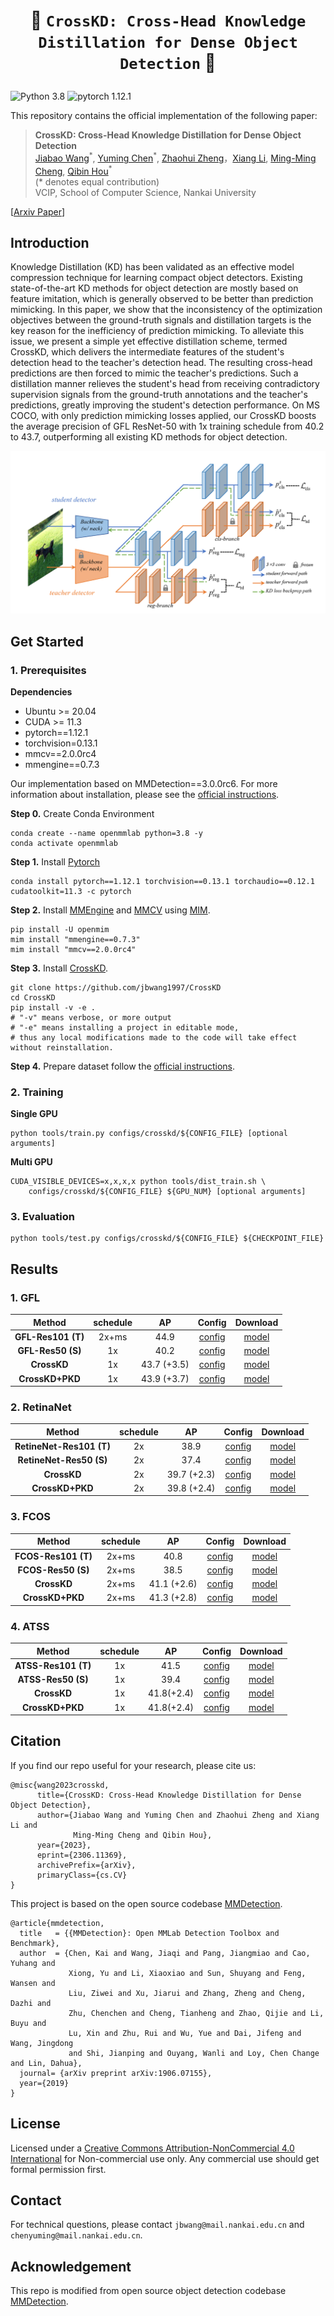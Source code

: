 # <p align=center>  🌟 `CrossKD: Cross-Head Knowledge Distillation for Dense Object Detection` 🌟 </p>

![Python 3.8](https://img.shields.io/badge/python-3.8-g) ![pytorch 1.12.1](https://img.shields.io/badge/pytorch-1.12.0-blue.svg)

This repository contains the official implementation of the following paper:

> **CrossKD: Cross-Head Knowledge Distillation for Dense Object Detection**<br>
> [Jiabao Wang](https://scholar.google.co.uk/citations?hl=en&user=S9ErhhEAAAAJ)<sup>\*</sup>, [Yuming Chen](https://github.com/FishAndWasabi/)<sup>\*</sup>, [Zhaohui Zheng](https://scholar.google.co.uk/citations?hl=en&user=0X71NDYAAAAJ)，[Xiang Li](http://implus.github.io/), [Ming-Ming Cheng](https://mmcheng.net/cmm), [Qibin Hou](https://houqb.github.io/)<sup>\*</sup>  <br>
> (\* denotes equal contribution) <br>
> VCIP, School of Computer Science, Nankai University <br>

[[Arxiv Paper](https://arxiv.org/abs/2306.11369)]

## Introduction

Knowledge Distillation (KD) has been validated as an effective model compression technique for learning compact object detectors. Existing state-of-the-art KD methods for object detection are mostly based on feature imitation, which is generally observed to be better than prediction mimicking. In this paper, we show that the inconsistency of the optimization objectives between the ground-truth signals and distillation targets is the key reason for the inefficiency of prediction mimicking. To alleviate this issue, we present a simple yet effective distillation scheme, termed CrossKD, which delivers the intermediate features of the student's detection head to the teacher's detection head. The resulting cross-head predictions are then forced to mimic the teacher's predictions. Such a distillation manner relieves the student's head from receiving contradictory supervision signals from the ground-truth annotations and the teacher's predictions, greatly improving the student's detection performance. On MS COCO, with only prediction mimicking losses applied, our CrossKD boosts the average precision of GFL ResNet-50 with 1x training schedule from 40.2 to 43.7, outperforming all existing KD methods for object detection.

![struture](assets/structure.png)

## Get Started

### 1. Prerequisites

**Dependencies**

- Ubuntu >= 20.04
- CUDA >= 11.3
- pytorch==1.12.1
- torchvision=0.13.1
- mmcv==2.0.0rc4
- mmengine==0.7.3

Our implementation based on MMDetection==3.0.0rc6. For more information about installation, please see the [official instructions](https://mmdetection.readthedocs.io/en/3.x/).

**Step 0.** Create Conda Environment

```shell
conda create --name openmmlab python=3.8 -y
conda activate openmmlab
```

**Step 1.** Install [Pytorch](https://pytorch.org)

```shell
conda install pytorch==1.12.1 torchvision==0.13.1 torchaudio==0.12.1 cudatoolkit=11.3 -c pytorch
```

**Step 2.** Install [MMEngine](https://github.com/open-mmlab/mmengine) and [MMCV](https://github.com/open-mmlab/mmcv) using [MIM](https://github.com/open-mmlab/mim).

```shell
pip install -U openmim
mim install "mmengine==0.7.3"
mim install "mmcv==2.0.0rc4"
```

**Step 3.** Install [CrossKD](https://github.com/jbwang1997/CrossKD.git).

```shell
git clone https://github.com/jbwang1997/CrossKD
cd CrossKD
pip install -v -e .
# "-v" means verbose, or more output
# "-e" means installing a project in editable mode,
# thus any local modifications made to the code will take effect without reinstallation.
```

**Step 4.** Prepare dataset follow the [official instructions](https://mmdetection.readthedocs.io/en/3.x/user_guides/dataset_prepare.html).



### 2. Training

**Single GPU**

```shell
python tools/train.py configs/crosskd/${CONFIG_FILE} [optional arguments]
```

**Multi GPU**

```shell
CUDA_VISIBLE_DEVICES=x,x,x,x python tools/dist_train.sh \
    configs/crosskd/${CONFIG_FILE} ${GPU_NUM} [optional arguments]
```

### 3. Evaluation

```shell
python tools/test.py configs/crosskd/${CONFIG_FILE} ${CHECKPOINT_FILE}
```

## Results

### 1. GFL

| **Method**         | schedule | AP          | Config                                                                           | Download                                                                                                                                             |
|:------------------:|:--------:|:-----------:|:--------------------------------------------------------------------------------:|:----------------------------------------------------------------------------------------------------------------------------------------------------:|
| **GFL-Res101 (T)** | 2x+ms    | 44.9        |  [config](<configs/gfl/gfl_r101_fpn_ms-2x_coco.py>)                              |  [model](https://download.openmmlab.com/mmdetection/v2.0/gfl/gfl_r101_fpn_mstrain_2x_coco/gfl_r101_fpn_mstrain_2x_coco_20200629_200126-dd12f847.pth) |
| **GFL-Res50 (S)**  | 1x       | 40.2        |  [config](<configs/gfl/gfl_r50_fpn_1x_coco.py>)                                  |  [model](https://download.openmmlab.com/mmdetection/v2.0/gfl/gfl_r50_fpn_1x_coco/gfl_r50_fpn_1x_coco_20200629_121244-25944287.pth)                   |
| **CrossKD**        | 1x       | 43.7 (+3.5) |  [config](<configs/crosskd/crosskd_r50_gflv1_r101-2x-ms_fpn_1x_coco.py>)         |  [model](https://drive.google.com/file/d/1S7fyDkFSAauJry0ZGS-ZW-P3CJb7RlsO/view?usp=drive_link)                                                      |
| **CrossKD+PKD**    | 1x       | 43.9 (+3.7) |  [config](<configs/crosskd+pkd/crosskd+pkd_r50_gflv1_r101-2x-ms_fpn_1x_coco.py>) |  [model](https://drive.google.com/file/d/1LJZ27al2omdXb3cUty-RX37pMLp8L-4B/view?usp=drive_link)                                                      |




### 2. RetinaNet

| **Method**               | schedule | AP          | Config                                                                         | Download                                                                                                                                        |
|:------------------------:|:--------:|:-----------:|:------------------------------------------------------------------------------:|:-----------------------------------------------------------------------------------------------------------------------------------------------:|
| **RetineNet-Res101 (T)** | 2x       | 38.9        |  [config](<configs/retinanet/retinanet_r101_fpn_2x_coco.py>)                   |  [model](https://download.openmmlab.com/mmdetection/v2.0/retinanet/retinanet_r101_fpn_2x_coco/retinanet_r101_fpn_2x_coco_20200131-5560aee8.pth) |
| **RetineNet-Res50 (S)**  | 2x       | 37.4        |  [config](<configs/retinanet/retinanet_r50_fpn_2x_coco.py>)                    |  [model](https://download.openmmlab.com/mmdetection/v2.0/retinanet/retinanet_r50_fpn_2x_coco/retinanet_r50_fpn_2x_coco_20200131-fdb43119.pth)   |
| **CrossKD**              | 2x       | 39.7 (+2.3) |  [config](<configs/crosskd/crosskd_r50_retinanet_r101_fpn_2x_coco.py>)         |  [model](https://drive.google.com/file/d/13XtsOmFGqcJZIUcVaqpW9N-_WVSM6PlA/view?usp=drive_link)                                                 |
| **CrossKD+PKD**          | 2x       | 39.8 (+2.4) |  [config](<configs/crosskd+pkd/crosskd+pkd_r50_retinanet_r101_fpn_2x_coco.py>) |  [model](https://drive.google.com/file/d/1V1QPEvcmIZdQHFqiZLbQ51CHJm1i1fPZ/view?usp=drive_link)                                                 |


### 3. FCOS

| **Method**          | schedule | AP          | Config                                                                                           | Download                                                                                                                                                                            |
|:-------------------:|:--------:|:-----------:|:------------------------------------------------------------------------------------------------:|:-----------------------------------------------------------------------------------------------------------------------------------------------------------------------------------:|
| **FCOS-Res101 (T)** | 2x+ms    | 40.8        |  [config](<configs/fcos/fcos_r101-caffe_fpn_gn-head_ms-640-800-2x_coco.py>)                      |  [model](https://download.openmmlab.com/mmdetection/v2.0/fcos/fcos_r101_caffe_fpn_gn-head_mstrain_640-800_2x_coco/fcos_r101_caffe_fpn_gn-head_mstrain_640-800_2x_coco-511424d6.pth) |
| **FCOS-Res50 (S)**  | 2x+ms    | 38.5        |  [config](<configs/fcos/fcos_r50-caffe_fpn_gn-head_ms-640-800-2x_coco.py>)                       |  [model](https://download.openmmlab.com/mmdetection/v2.0/fcos/fcos_r50_caffe_fpn_gn-head_mstrain_640-800_2x_coco/fcos_r50_caffe_fpn_gn-head_mstrain_640-800_2x_coco-d92ceeea.pth)   |
| **CrossKD**         | 2x+ms    | 41.1 (+2.6) |  [config](<configs/crosskd/crosskd_r50_fcos_r101-2x-ms_caffe_fpn_gn-head_2x_ms_coco.py>)         |  [model](https://drive.google.com/file/d/1ll5vOGFMEfOsNCkgbPuqh0uMNFnfICbE/view?usp=drive_link)                                                                                     |
| **CrossKD+PKD**     | 2x+ms    | 41.3 (+2.8) |  [config](<configs/crosskd+pkd/crosskd+pkd_r50_fcos_r101-2x-ms_caffe_fpn_gn-head_2x_ms_coco.py>) |  [model](https://drive.google.com/file/d/1r-UzxAOYOfPJFIV5e7Rd3P3uC9gXP09v/view?usp=drive_link)                                                                                     |


### 4. ATSS

| **Method**          | schedule | AP         | Config                                                                    | Download                                                                                                                       |
|:-------------------:|:--------:|:----------:|:-------------------------------------------------------------------------:|:------------------------------------------------------------------------------------------------------------------------------:|
| **ATSS-Res101 (T)** | 1x       | 41.5       |  [config](<configs/atss/atss_r101_fpn_1x_coco.py>)                        |  [model](https://download.openmmlab.com/mmdetection/v2.0/atss/atss_r101_fpn_1x_coco/atss_r101_fpn_1x_20200825-dfcadd6f.pth)    |
| **ATSS-Res50 (S)**  | 1x       | 39.4       |  [config](<configs/atss/atss_r50_fpn_1x_coco.py>)                         |  [model](https://download.openmmlab.com/mmdetection/v2.0/atss/atss_r50_fpn_1x_coco/atss_r50_fpn_1x_coco_20200209-985f7bd0.pth) |
| **CrossKD**         | 1x       | 41.8(+2.4) |  [config](<configs/crosskd/crosskd_r50_atss_r101_fpn_1x_coco.py>)         |  [model](https://drive.google.com/file/d/1qyxOMaxQrwJ20tEgIwU8pi31O8A1hsEG/view?usp=drive_link)                                |
| **CrossKD+PKD**     | 1x       | 41.8(+2.4) |  [config](<configs/crosskd+pkd/crosskd+pkd_r50_atss_r101_fpn_1x_coco.py>) |  [model](https://drive.google.com/file/d/1LkuKau1Na843ZPSNz77DqV8v8111b2_y/view?usp=drive_link)                                |


## Citation

If you find our repo useful for your research, please cite us:

```
@misc{wang2023crosskd,
      title={CrossKD: Cross-Head Knowledge Distillation for Dense Object Detection}, 
      author={Jiabao Wang and Yuming Chen and Zhaohui Zheng and Xiang Li and 
              Ming-Ming Cheng and Qibin Hou},
      year={2023},
      eprint={2306.11369},
      archivePrefix={arXiv},
      primaryClass={cs.CV}
}
```

This project is based on the open source codebase [MMDetection](https://github.com/open-mmlab/mmdetection).
```
@article{mmdetection,
  title   = {{MMDetection}: Open MMLab Detection Toolbox and Benchmark},
  author  = {Chen, Kai and Wang, Jiaqi and Pang, Jiangmiao and Cao, Yuhang and
             Xiong, Yu and Li, Xiaoxiao and Sun, Shuyang and Feng, Wansen and
             Liu, Ziwei and Xu, Jiarui and Zhang, Zheng and Cheng, Dazhi and
             Zhu, Chenchen and Cheng, Tianheng and Zhao, Qijie and Li, Buyu and
             Lu, Xin and Zhu, Rui and Wu, Yue and Dai, Jifeng and Wang, Jingdong
             and Shi, Jianping and Ouyang, Wanli and Loy, Chen Change and Lin, Dahua},
  journal= {arXiv preprint arXiv:1906.07155},
  year={2019}
}
```

## License

Licensed under a [Creative Commons Attribution-NonCommercial 4.0 International](https://creativecommons.org/licenses/by-nc/4.0/) for Non-commercial use only. Any commercial use should get formal permission first.

## Contact

For technical questions, please contact `jbwang@mail.nankai.edu.cn` and `chenyuming@mail.nankai.edu.cn`.

## Acknowledgement

This repo is modified from open source object detection codebase [MMDetection](https://github.com/open-mmlab/mmdetection).
